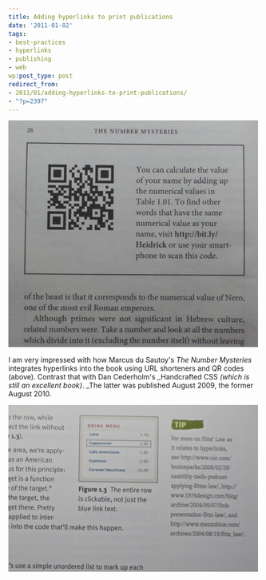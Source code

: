 ```yaml
---
title: Adding hyperlinks to print publications
date: '2011-01-02'
tags:
- best-practices
- hyperlinks
- publishing
- web
wp:post_type: post
redirect_from:
- 2011/01/adding-hyperlinks-to-print-publications/
- "?p=2397"
---
```


![](2011-01-02-Adding-hyperlinks-to-print-publications/hyperlink-numbermysteries-500x454.jpg "hyperlink-numbermysteries")

I am very impressed with how Marcus du Sautoy's _The Number Mysteries_ integrates hyperlinks into the book using URL shorteners and QR codes (above). Contrast that with Dan Cederholm's _Handcrafted CSS _(which is still an excellent book)_. _The latter was published August 2009, the former August 2010.

![](2011-01-02-Adding-hyperlinks-to-print-publications/hyperlink-handcraftedcss-500x334.jpg "hyperlink-handcraftedcss")
